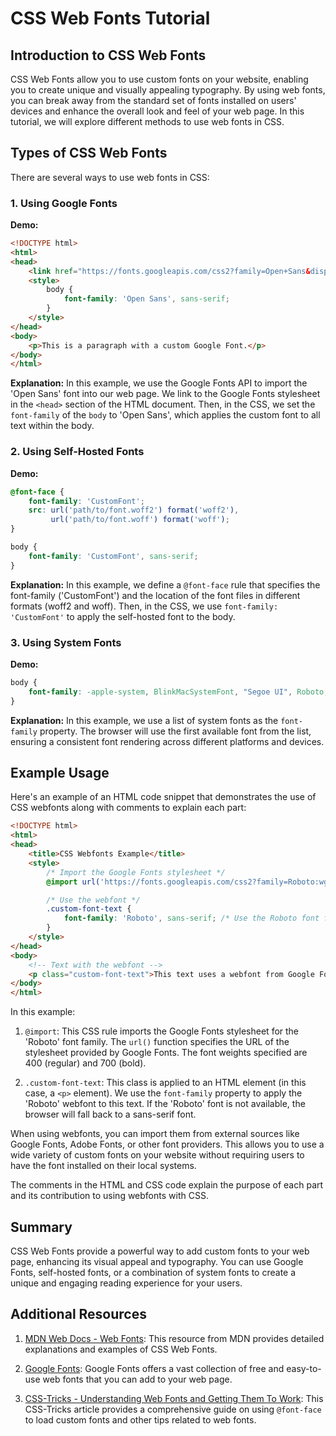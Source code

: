 # CSS Web Fonts Tutorial

## Introduction to CSS Web Fonts

CSS Web Fonts allow you to use custom fonts on your website, enabling you to create unique and visually appealing typography. By using web fonts, you can break away from the standard set of fonts installed on users' devices and enhance the overall look and feel of your web page. In this tutorial, we will explore different methods to use web fonts in CSS.


## Types of CSS Web Fonts

There are several ways to use web fonts in CSS:

### 1. Using Google Fonts

**Demo:**
```html
<!DOCTYPE html>
<html>
<head>
    <link href="https://fonts.googleapis.com/css2?family=Open+Sans&display=swap" rel="stylesheet">
    <style>
        body {
            font-family: 'Open Sans', sans-serif;
        }
    </style>
</head>
<body>
    <p>This is a paragraph with a custom Google Font.</p>
</body>
</html>
```

**Explanation:**
In this example, we use the Google Fonts API to import the 'Open Sans' font into our web page. We link to the Google Fonts stylesheet in the `<head>` section of the HTML document. Then, in the CSS, we set the `font-family` of the `body` to 'Open Sans', which applies the custom font to all text within the body.

### 2. Using Self-Hosted Fonts

**Demo:**
```css
@font-face {
    font-family: 'CustomFont';
    src: url('path/to/font.woff2') format('woff2'),
         url('path/to/font.woff') format('woff');
}

body {
    font-family: 'CustomFont', sans-serif;
}
```

**Explanation:**
In this example, we define a `@font-face` rule that specifies the font-family ('CustomFont') and the location of the font files in different formats (woff2 and woff). Then, in the CSS, we use `font-family: 'CustomFont'` to apply the self-hosted font to the body.

### 3. Using System Fonts

**Demo:**
```css
body {
    font-family: -apple-system, BlinkMacSystemFont, "Segoe UI", Roboto, "Helvetica Neue", Arial, sans-serif;
}
```

**Explanation:**
In this example, we use a list of system fonts as the `font-family` property. The browser will use the first available font from the list, ensuring a consistent font rendering across different platforms and devices.

## Example Usage
 Here's an example of an HTML code snippet that demonstrates the use of CSS webfonts along with comments to explain each part:

```html
<!DOCTYPE html>
<html>
<head>
    <title>CSS Webfonts Example</title>
    <style>
        /* Import the Google Fonts stylesheet */
        @import url('https://fonts.googleapis.com/css2?family=Roboto:wght@400;700&display=swap');

        /* Use the webfont */
        .custom-font-text {
            font-family: 'Roboto', sans-serif; /* Use the Roboto font family from Google Fonts or fallback to a sans-serif font */
        }
    </style>
</head>
<body>
    <!-- Text with the webfont -->
    <p class="custom-font-text">This text uses a webfont from Google Fonts.</p>
</body>
</html>
```

In this example:

1. `@import`: This CSS rule imports the Google Fonts stylesheet for the 'Roboto' font family. The `url()` function specifies the URL of the stylesheet provided by Google Fonts. The font weights specified are 400 (regular) and 700 (bold).

2. `.custom-font-text`: This class is applied to an HTML element (in this case, a `<p>` element). We use the `font-family` property to apply the 'Roboto' webfont to this text. If the 'Roboto' font is not available, the browser will fall back to a sans-serif font.

When using webfonts, you can import them from external sources like Google Fonts, Adobe Fonts, or other font providers. This allows you to use a wide variety of custom fonts on your website without requiring users to have the font installed on their local systems.

The comments in the HTML and CSS code explain the purpose of each part and its contribution to using webfonts with CSS.
## Summary

CSS Web Fonts provide a powerful way to add custom fonts to your web page, enhancing its visual appeal and typography. You can use Google Fonts, self-hosted fonts, or a combination of system fonts to create a unique and engaging reading experience for your users.

## Additional Resources

1. [MDN Web Docs - Web Fonts](https://developer.mozilla.org/en-US/docs/Learn/CSS/Styling_text/Web_fonts): This resource from MDN provides detailed explanations and examples of CSS Web Fonts.

2. [Google Fonts](https://fonts.google.com/): Google Fonts offers a vast collection of free and easy-to-use web fonts that you can add to your web page.

3. [CSS-Tricks - Understanding Web Fonts and Getting Them To Work](https://css-tricks.com/snippets/css/using-font-face/): This CSS-Tricks article provides a comprehensive guide on using `@font-face` to load custom fonts and other tips related to web fonts.
